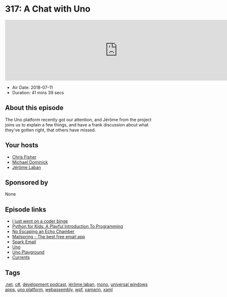 # 317: A Chat with Uno

<iframe src="https://player.fireside.fm/v2/MLf2ZzhC+CKZ243Ln?theme=dark" width="740" height="200" frameborder="0" scrolling="no"></iframe>

* Air Date: 2018-07-11
* Duration: 41 mins 39 secs

## About this episode

The Uno platform recently got our attention, and Jérôme from the project joins us to explain a few things, and have a frank discussion about what they've gotten right, that others have missed.

## Your hosts
* [Chris Fisher](https://coder.show/hosts/chrislas)
* [Michael Dominick](https://coder.show/hosts/michael)
* [Jérôme Laban](https://coder.show/guests/jlaban)

## Sponsored by

None



## Episode links

  * [I just went on a coder binge](https://pastebin.com/pw6pdDKF "I just went on a coder binge")
  * [Python for Kids: A Playful Introduction To Programming](https://www.amazon.com/Python-Kids-Playful-Introduction-Programming/dp/1593274076 "Python for Kids: A Playful Introduction To Programming")
  * [No Escaping an Echo Chamber](https://pastebin.com/inQ1A7Dc "No Escaping an Echo Chamber")
  * [Mailspring - The best free email app](https://getmailspring.com/ "Mailspring - The best free email app")
  * [Spark Email](https://sparkmailapp.com/features "Spark Email")
  * [Uno](http://platform.uno/ "Uno")
  * [Uno Playground](http://platform.uno/Playground/index.html "Uno Playground")
  * [Currents](https://www.digitalocean.com/currents/june-2018/ "Currents")



## Tags

[.net](https://coder.show/tags/.net), [c#](https://coder.show/tags/c%23), [development podcast](https://coder.show/tags/development%20podcast), [jérôme laban](https://coder.show/tags/j%C3%A9r%C3%B4me%20laban), [mono](https://coder.show/tags/mono), [universal windows apps](https://coder.show/tags/universal%20windows%20apps), [uno platform](https://coder.show/tags/uno%20platform), [webassembly](https://coder.show/tags/webassembly), [wpf](https://coder.show/tags/wpf), [xamarin](https://coder.show/tags/xamarin), [xaml](https://coder.show/tags/xaml)